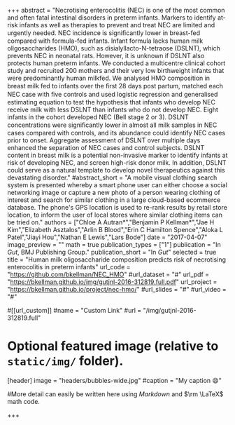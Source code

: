 +++
abstract = "Necrotising enterocolitis (NEC) is one of the most common and often fatal intestinal disorders in preterm infants. Markers to identify at-risk infants as well as therapies to prevent and treat NEC are limited and urgently needed. NEC incidence is signiﬁcantly lower in breast-fed compared with formula-fed infants. Infant formula lacks human milk oligosaccharides (HMO), such as disialyllacto-N-tetraose (DSLNT), which prevents NEC in neonatal rats. However, it is unknown if DSLNT also protects human preterm infants. We conducted a multicentre clinical cohort study and recruited 200 mothers and their very low birthweight infants that were predominantly human milkfed. We analysed HMO composition in breast milk fed to infants over the ﬁrst 28 days post partum, matched each NEC case with ﬁve controls and used logistic regression and generalised estimating equation to test the hypothesis that infants who develop NEC receive milk with less DSLNT than infants who do not develop NEC. Eight infants in the cohort developed NEC (Bell stage 2 or 3). DSLNT concentrations were signiﬁcantly lower in almost all milk samples in NEC cases compared with controls, and its abundance could identify NEC cases prior to onset. Aggregate assessment of DSLNT over multiple days enhanced the separation of NEC cases and control subjects. DSLNT content in breast milk is a potential non-invasive marker to identify infants at risk of developing NEC, and screen high-risk donor milk. In addition, DSLNT could serve as a natural template to develop novel therapeutics against this devastating disorder."
#abstract_short = "A mobile visual clothing search system is presented whereby a smart phone user can either choose a social networking image or capture a new photo of a person wearing clothing of interest and search for similar clothing in a large cloud-based ecommerce database. The phone's GPS location is used to re-rank results by retail store location, to inform the user of local stores where similar clothing items can be tried on."
authors = ["Chloe A Autran*","Benjamin P Kellman*","Jae H Kim","Elizabeth Asztalos","Arlin B Blood","Erin C Hamilton Spence","Aloka L Patel","Jiayi Hou","Nathan E Lewis","Lars Bode"]
date = "2017-04-07"
image_preview = ""
math = true
publication_types = ["1"]
publication = "In *Gut*, BMJ Publishing Group."
publication_short = "In *Gut*"
selected = true
title = "Human milk oligosaccharide composition predicts risk of necrotising enterocolitis in preterm infants"
url_code = "https://github.com/bkellman/NEC_HMO"
#url_dataset = "#"
url_pdf = "https://bkellman.github.io/img/gutjnl-2016-312819.full.pdf"
url_project = "https://bkellman.github.io/project/nec-hmo/"
#url_slides = "#"
#url_video = "#"

#[[url_custom]]
#name = "Custom Link"
#url = "/img/gutjnl-2016-312819.full"

# Optional featured image (relative to `static/img/` folder).
[header]
image = "headers/bubbles-wide.jpg"
#caption = "My caption :smile:"

#More detail can easily be written here using *Markdown* and $\rm \LaTeX$ math code.

+++

